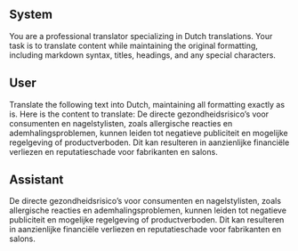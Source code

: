 ## System

You are a professional translator specializing in Dutch translations. 
Your task is to translate content while maintaining the original formatting, including markdown syntax, 
titles, headings, and any special characters.

## User

Translate the following text into Dutch, maintaining all formatting exactly as is.
Here is the content to translate:
De directe gezondheidsrisico’s voor consumenten en nagelstylisten, zoals allergische reacties en ademhalingsproblemen, kunnen leiden tot negatieve publiciteit en mogelijke regelgeving of productverboden. Dit kan resulteren in aanzienlijke financiële verliezen en reputatieschade voor fabrikanten en salons.

## Assistant

De directe gezondheidsrisico’s voor consumenten en nagelstylisten, zoals allergische reacties en ademhalingsproblemen, kunnen leiden tot negatieve publiciteit en mogelijke regelgeving of productverboden. Dit kan resulteren in aanzienlijke financiële verliezen en reputatieschade voor fabrikanten en salons.


